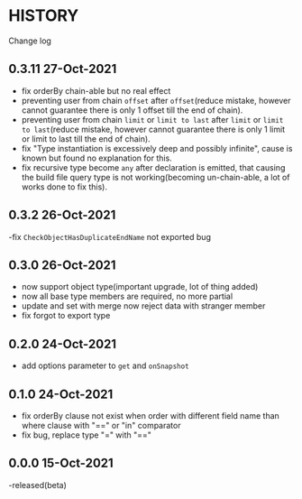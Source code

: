 # HISTORY

Change log

## 0.3.11 27-Oct-2021

- fix orderBy chain-able but no real effect
- preventing user from chain `offset` after `offset`(reduce mistake, however cannot guarantee there is only 1 offset till the end of chain).
- preventing user from chain `limit` or `limit to last` after `limit` or `limit to last`(reduce mistake, however cannot guarantee there is only 1 limit or limit to last till the end of chain).
- fix "Type instantiation is excessively deep and possibly infinite", cause is known but found no explanation for this.
- fix recursive type become `any` after declaration is emitted, that causing the build file query type is not working(becoming un-chain-able, a lot of works done to fix this).

## 0.3.2 26-Oct-2021

-fix `CheckObjectHasDuplicateEndName` not exported bug

## 0.3.0 26-Oct-2021

- now support object type(important upgrade, lot of thing added)
- now all base type members are required, no more partial
- update and set with merge now reject data with stranger member
- fix forgot to export type

## 0.2.0 24-Oct-2021

- add options parameter to `get` and `onSnapshot`

## 0.1.0 24-Oct-2021

- fix orderBy clause not exist when order with different field name than where clause with "==" or "in" comparator
- fix bug, replace type "=" with "=="

## 0.0.0 15-Oct-2021

-released(beta)

